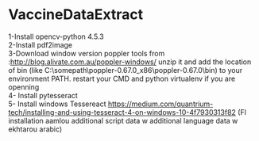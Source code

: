 # VaccineDataExtract
1-Install opencv-python 4.5.3</br>
2-Install pdf2image</br>
3-Download window version poppler tools from :http://blog.alivate.com.au/poppler-windows/
unzip it and add the location of bin (like C:\somepath\poppler-0.67.0_x86\poppler-0.67.0\bin) to your environment PATH.
restart your CMD and python virtualenv if you are openning </br>
4- Install pytesseract </br>
5- Install windows Tessereact https://medium.com/quantrium-tech/installing-and-using-tesseract-4-on-windows-10-4f7930313f82 (Fl installation aamlou additional script data w additional language data w ekhtarou arabic)</br>


